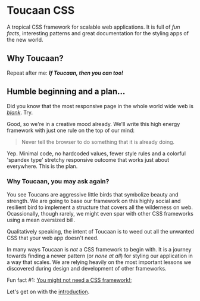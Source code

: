 # Toucaan CSS

A tropical CSS framework for scalable web applications. It is full of *fun facts*, interesting patterns and great documentation for the styling apps of the new world.

## Why Toucaan?

Repeat after me: **_If Toucaan, then you can too!_**

## Humble beginning and a plan…

Did you know that the most responsive page in the whole world wide web is *[blank](examples/example1.html)*. Try.

Good, so we're in a creative mood already. We'll write this high energy framework with just one rule on the top of our mind:

> Never tell the browser to do something that it is already doing.

Yep. Minimal code, no hardcoded values, fewer style rules and a colorful 'spandex type' stretchy responsive outcome that works just about everywhere. This is the plan.

### Why Toucaan, you may ask again?

You see Toucans are aggressive little birds that symbolize beauty and strength. We are going to base our framework on this highly social and resilient bird to implement a structure that covers all the wilderness on web. Ocassionally, though rarely, we might even spar with other CSS frameworks using a mean oversized bill.

Qualitatively speaking, the intent of Toucaan is to weed out all the unwanted CSS that your web app doesn't need.

In many ways Toucaan is *not* a CSS framework to begin with. It is a journey towards finding a newer pattern (or *none at all*) for styling our application in a way that scales. We are relying heavily on the most important lessons we discovered during design and development of other frameworks.

Fun fact #1: [You might not need a CSS framework!](https://hacks.mozilla.org/2016/04/you-might-not-need-a-css-framework/);


Let's get on with the [introduction](posts/introduction.md).

